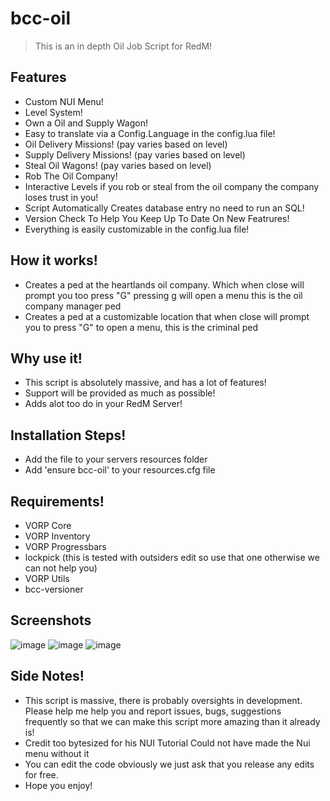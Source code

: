 # bcc-oil

> This is an in depth Oil Job Script for RedM!

## Features
- Custom NUI Menu!
- Level System!
- Own a Oil and Supply Wagon!
- Easy to translate via a Config.Language in the config.lua file!
- Oil Delivery Missions! (pay varies based on level)
- Supply Delivery Missions! (pay varies based on level)
- Steal Oil Wagons! (pay varies based on level)
- Rob The Oil Company!
- Interactive Levels if you rob or steal from the oil company the company loses trust in you!
- Script Automatically Creates database entry no need to run an SQL!
- Version Check To Help You Keep Up To Date On New Featrures!
- Everything is easily customizable in the config.lua file!

## How it works!
- Creates a ped at the heartlands oil company. Which when close will prompt you too press "G" pressing g will open a menu this is the oil company manager ped
- Creates a ped at a customizable location that when close will prompt you to press "G" to open a menu, this is the criminal ped

## Why use it!
- This script is absolutely massive, and has a lot of features!
- Support will be provided as much as possible!
- Adds alot too do in your RedM Server!

## Installation Steps!
- Add the file to your servers resources folder
- Add 'ensure bcc-oil' to your resources.cfg file

## Requirements!
- VORP Core
- VORP Inventory
- VORP Progressbars
- lockpick (this is tested with outsiders edit so use that one otherwise we can not help you)
- VORP Utils
- bcc-versioner

## Screenshots
![image](https://user-images.githubusercontent.com/10902965/229379780-278d10e8-7f8f-447e-a223-19bc98d25cb5.png)
![image](https://user-images.githubusercontent.com/10902965/229379782-3c0bb3cf-f94d-492e-b206-6a99419b00ac.png)
![image](https://user-images.githubusercontent.com/10902965/229379788-3dcf8048-b9b2-4681-92b4-28d18822629c.png)

## Side Notes!
- This script is massive, there is probably oversights in development. Please help me help you and report issues, bugs, suggestions frequently so that we can make this script more amazing than it already is!
- Credit too bytesized for his NUI Tutorial Could not have made the Nui menu without it
- You can edit the code obviously we just ask that you release any edits for free.
- Hope you enjoy!
